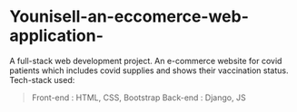 # Younisell-an-eccomerce-web-application-
A full-stack web development project. An e-commerce website for covid patients which includes covid supplies and shows their vaccination status.
Tech-stack used:
  >Front-end : HTML, CSS, Bootstrap
  >Back-end : Django, JS

